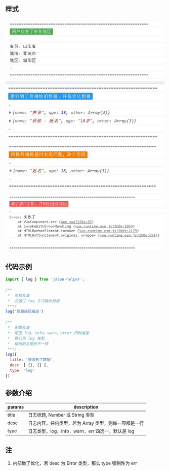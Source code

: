 ## 样式
![](./images/log.jpg)
![](./images/info.jpg)
![](./images/warn.jpg)
![](./images/err.jpg)

## 代码示例

```javascript
import { log } from 'jason-helper';

/**
 *  简易写法
 *  会通过 log 方式输出标题
 ***/
log('我是简短描述')

/**
 *  配置写法
 *  可选 log，info，warn，error 四种类型
 *  默认为 log 类型
 *  输出的主题色不一样
 ***/
log({
  title: '接收到了数据',
  desc: [ {}, {} ],
  type: 'log'
})

```

## 参数介绍

params | description
------ | ----------------------
title  | 日志标题, Number 或 String 类型
desc   | 日志内容，任何类型，若为 Array 类型，则每一项都是一行
type   | 日志类型，log，info，warn，err 四选一，默认是 log

## 注
1. 内部做了优化，若 desc 为 Error 类型，那么 type 强制性为 err